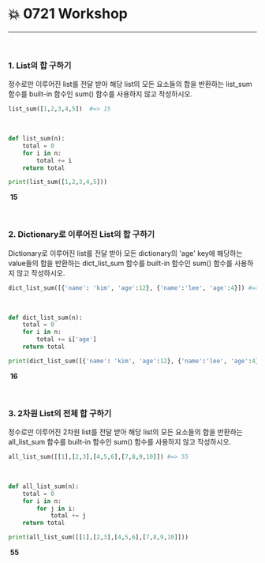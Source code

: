 # :boom: 0721 Workshop

---

​				

### 1. List의 합 구하기

정수로만 이루어진 list를 전달 받아 해당 list의 모든 요소들의 합을 반환하는 list_sum 함수를 built-in 함수인 sum() 함수를 사용하지 않고 작성하시오.

```python
list_sum([1,2,3,4,5])  #=> 15
```

​				  

```python
def list_sum(n):
    total = 0
    for i in n:
        total += i
    return total

print(list_sum([1,2,3,4,5]))
```

​	**15**	

​				

### 2. Dictionary로 이루어진 List의 합 구하기

Dictionary로 이루어진 list를 전달 받아 모든 dictionary의 'age' key에 해당하는 value들의 합을 반환하는 dict_list_sum 함수를 built-in 함수인 sum() 함수를 사용하지 않고 작성하시오.

```python
dict_list_sum([{'name': 'kim', 'age':12}, {'name':'lee', 'age':4}]) #=> 16 
```

​					  	

```python
def dict_list_sum(n):
    total = 0
    for i in n:
        total += i['age']
    return total

print(dict_list_sum([{'name': 'kim', 'age':12}, {'name':'lee', 'age':4}]))
```

​	**16**

​		  		

### 3. 2차원 List의 전체 합 구하기

정수로만 이루어진 2차원 list를 전달 받아 해당 list의 모든 요소들의 합을 반환하는 all_list_sum 함수를 built-in 함수인 sum() 함수를 사용하지 않고 작성하시오.

```python
all_list_sum([[1],[2,3],[4,5,6],[7,8,9,10]]) #=> 55
```

​		  	  		

```python
def all_list_sum(n):
    total = 0
    for i in n:
        for j in i:
            total += j
    return total

print(all_list_sum([[1],[2,3],[4,5,6],[7,8,9,10]]))  
```

​     **55**

​								

